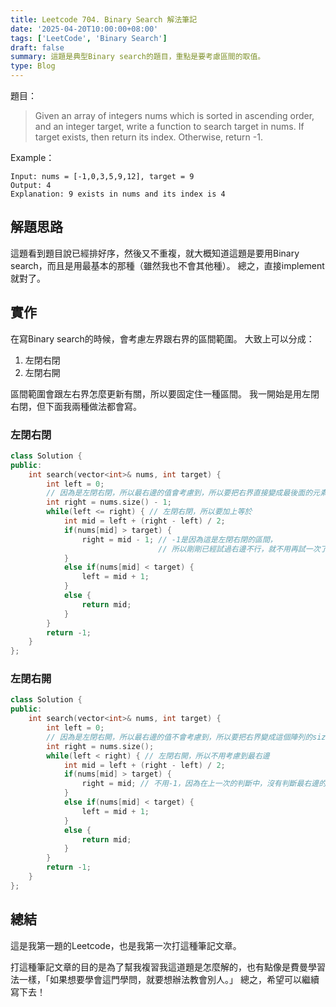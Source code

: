 ```yaml
---
title: Leetcode 704. Binary Search 解法筆記
date: '2025-04-20T10:00:00+08:00'
tags: ['LeetCode', 'Binary Search']
draft: false
summary: 這題是典型Binary search的題目，重點是要考慮區間的取值。
type: Blog
---
```

題目：
> Given an array of integers nums which is sorted in ascending order, and an integer target, write a function to search target in nums. If target exists, then return its index. Otherwise, return -1.

Example：
```
Input: nums = [-1,0,3,5,9,12], target = 9
Output: 4
Explanation: 9 exists in nums and its index is 4
```
## 解題思路
這題看到題目說已經排好序，然後又不重複，就大概知道這題是要用Binary search，而且是用最基本的那種（雖然我也不會其他種）。
總之，直接implement就對了。
## 實作
在寫Binary search的時候，會考慮左界跟右界的區間範圍。
大致上可以分成：
1. 左閉右閉
2. 左閉右開

區間範圍會跟左右界怎麼更新有關，所以要固定住一種區間。
我一開始是用左閉右閉，但下面我兩種做法都會寫。
### 左閉右閉
```cpp
class Solution {
public:
    int search(vector<int>& nums, int target) {
        int left = 0;
        // 因為是左閉右閉，所以最右邊的值會考慮到，所以要把右界直接變成最後面的元素的位置
        int right = nums.size() - 1;
        while(left <= right) { // 左閉右閉，所以要加上等於
            int mid = left + (right - left) / 2;
            if(nums[mid] > target) {
                right = mid - 1; // -1是因為這是左閉右閉的區間，
                                 // 所以剛剛已經試過右邊不行，就不用再試一次了。
            }
            else if(nums[mid] < target) {
                left = mid + 1;
            }
            else {
                return mid;
            }
        }
        return -1;
    }
};
```
### 左閉右開
```cpp
class Solution {
public:
    int search(vector<int>& nums, int target) {
        int left = 0;
        // 因為是左閉右開，所以最右邊的值不會考慮到，所以要把右界變成這個陣列的size
        int right = nums.size();
        while(left < right) { // 左閉右開，所以不用考慮到最右邊
            int mid = left + (right - left) / 2;
            if(nums[mid] > target) {
                right = mid; // 不用-1，因為在上一次的判斷中，沒有判斷最右邊的值
            }
            else if(nums[mid] < target) {
                left = mid + 1;
            }
            else {
                return mid;
            }
        }
        return -1;
    }
};
```

## 總結
這是我第一題的Leetcode，也是我第一次打這種筆記文章。

打這種筆記文章的目的是為了幫我複習我這道題是怎麼解的，也有點像是費曼學習法一樣，「如果想要學會這門學問，就要想辦法教會別人。」
總之，希望可以繼續寫下去！